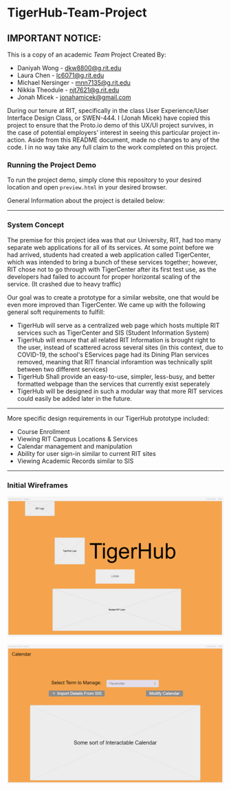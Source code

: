# TigerHub-Team-Project

## IMPORTANT NOTICE:

This is a copy of an academic *Team* Project Created By:

- Daniyah Wong - dkw8800@g.rit.edu
- Laura Chen - lc6071@g.rit.edu
- Michael Nersinger - mnn7135@g.rit.edu
- Nikkia Theodule - njt7621@g.rit.edu
- Jonah Micek - jonahamicek@gmail.com

During our tenure at RIT, specifically in the class User Experience/User Interface Design Class, or SWEN-444. I (Jonah Micek) have copied this project to ensure that the Proto.io demo of this UX/UI project survives, in the case of potential employers' interest in seeing this particular project in-action. Aside from this README document, made no changes to any of the code. I in no way take any full claim to the work completed on this project.

### Running the Project Demo

To run the project demo, simply clone this repository to your desired location and open ```preview.html``` in your desired browser.

General Information about the project is detailed below:

***

### System Concept

The premise for this project idea was that our University, RIT, had too many separate web applications for all of its services. At some point before we had arrived, students had created a web application called TigerCenter, which was intended to bring a bunch of these services together; however, RIT chose not to go through with TigerCenter after its first test use, as the developers had failed to account for proper horizontal scaling of the service. (It crashed due to heavy traffic)

Our goal was to create a prototype for a similar website, one that would be even more improved than TigerCenter. We came up with the following general soft requirements to fulfill:

- TigerHub will serve as a centralized web page which hosts multiple RIT services such as TigerCenter and SIS (Student Information System)
- TigerHub will ensure that all related RIT Information is brought right to the user, instead of scattered across several sites (in this context, due to COVID-19, the school's EServices page had its Dining Plan services removed, meaning that RIT financial inforamtion was technically split between two different services)
- TigerHub Shall provide an easy-to-use, simpler, less-busy, and better formatted webpage than the services that currently exist seperately
- TigerHub will be designed in such a modular way that more RIT services could easily be added later in the future.
***

More specific design requirements in our TigerHub prototype included:
- Course Enrollment
- Viewing RIT Campus Locations & Services
- Calendar management and manipulation
- Ability for user sign-in similar to current RIT sites
- Viewing Academic Records similar to SIS

***

### Initial Wireframes

![TigerHub Wireframe 1](\readme_images\tigerhub_wireframe-1.png)

![TigerHub Wireframe 1](\readme_images\tigerhub_wireframe-2.png)